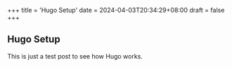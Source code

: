 +++
title = 'Hugo Setup'
date = 2024-04-03T20:34:29+08:00
draft = false
+++


## Hugo Setup

This is just a test post to see how Hugo works.